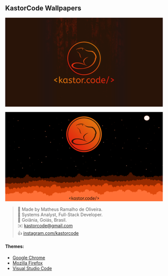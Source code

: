 ## KastorCode Wallpapers

<p align="center">
  <img src="dark-orange-wood-desktop.png" />
</p>
<p align="center">
  <img src="orange-sky-desktop.png" />
</p>

> 👷 Made by Matheus Ramalho de Oliveira.  
🔨 Systems Analyst, Full-Stack Developer.  
🏡 Goiânia, Goiás, Brasil.  
✉️ kastorcode@gmail.com  
👍 [instagram.com/kastorcode](https://www.instagram.com/kastorcode)

#### Themes:
- [Google Chrome](https://chrome.google.com/webstore/search/kastorcode)
- [Mozilla Firefox](https://addons.mozilla.org/firefox/user/16990587)
- [Visual Studio Code](https://marketplace.visualstudio.com/publishers/kastorcode)
